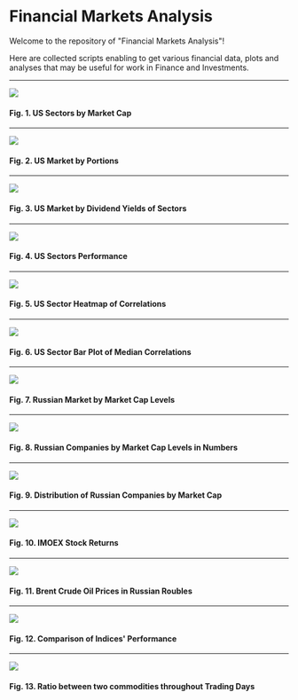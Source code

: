 # Financial Markets Analysis

Welcome to the repository of "Financial Markets Analysis"!

Here are collected scripts enabling to get various financial data, plots and analyses that may be useful for work in Finance and Investments.

----------------------------------------------------
![](https://github.com/vladislavpyatnitskiy/market.analysis/blob/main/Plots/Bar%20Plot%20of%20Sectors%20by%20Market%20Cap.png?raw=true)
#### Fig. 1. US Sectors by Market Cap
----------------------------------------------------
![](https://github.com/vladislavpyatnitskiy/market.analysis/blob/main/Plots/Portions%20of%20Sectors%20in%20Market%20Cap.png?raw=true)
#### Fig. 2. US Market by Portions
----------------------------------------------------
![](https://github.com/vladislavpyatnitskiy/market.analysis/blob/main/Plots/Bar%20Plot%20of%20Sectors%20by%20Dividend%20Yield.png?raw=true)
#### Fig. 3. US Market by Dividend Yields of Sectors
----------------------------------------------------
![](https://github.com/vladislavpyatnitskiy/market.analysis/blob/main/Plots/US%20Sector%20line%20plot.png?raw=true)
#### Fig. 4. US Sectors Performance 
----------------------------------------------------
![](https://github.com/vladislavpyatnitskiy/market.analysis/blob/main/Plots/US%20Sector%20Heatmap.png?raw=true)
#### Fig. 5. US Sector Heatmap of Correlations
----------------------------------------------------
![](https://github.com/vladislavpyatnitskiy/market.analysis/blob/main/Plots/Barplot%20of%20Median%20Correlations.png?raw=true)
#### Fig. 6. US Sector Bar Plot of Median Correlations
----------------------------------------------------
![](https://github.com/vladislavpyatnitskiy/market.analysis/blob/main/Plots/Pie%20Plot%20of%20Russian%20Market%20Cap%20by%20Levels.png?raw=true)
#### Fig. 7. Russian Market by Market Cap Levels
----------------------------------------------------
![](https://github.com/vladislavpyatnitskiy/market.analysis/blob/main/Plots/Bar%20Plot%20of%20Russian%20Market%20by%20Cap.png?raw=true)
#### Fig. 8. Russian Companies by Market Cap Levels in Numbers
----------------------------------------------------
![](https://github.com/vladislavpyatnitskiy/market.analysis/blob/main/Plots/Distribution%20of%20Russian%20Companies%20by%20Market%20Cap.png?raw=true)
#### Fig. 9. Distribution of Russian Companies by Market Cap
----------------------------------------------------
![](https://github.com/vladislavpyatnitskiy/market.analysis/blob/main/Plots/Bar%20Plot%20IMOEX%20Stocks%20Returns.png?raw=true)
#### Fig. 10. IMOEX Stock Returns
----------------------------------------------------
![](https://github.com/vladislavpyatnitskiy/market.analysis/blob/main/Plots/Line%20Plot%20of%20Brent%20in%20Roubles.png?raw=true)
#### Fig. 11. Brent Crude Oil Prices in Russian Roubles
----------------------------------------------------
![](https://github.com/vladislavpyatnitskiy/market.analysis/blob/main/Plots/Plot%20of%20indices.png?raw=true)
#### Fig. 12. Comparison of Indices' Performance
----------------------------------------------------
![](https://github.com/vladislavpyatnitskiy/market.analysis/blob/main/Plots/Line%20Plot%20of%20Ratio.png?raw=true)
#### Fig. 13. Ratio between two commodities throughout Trading Days
